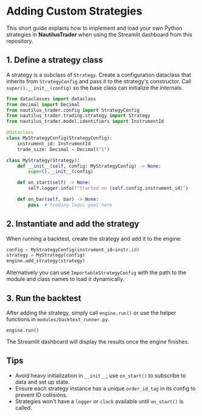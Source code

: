 # Adding Custom Strategies

This short guide explains how to implement and load your own Python strategies in **NautilusTrader** when using the Streamlit dashboard from this repository.

## 1. Define a strategy class

A strategy is a subclass of `Strategy`. Create a configuration dataclass that inherits from `StrategyConfig` and pass it to the strategy's constructor. Call `super().__init__(config)` so the base class can initialize the internals.

```python
from dataclasses import dataclass
from decimal import Decimal
from nautilus_trader.config import StrategyConfig
from nautilus_trader.trading.strategy import Strategy
from nautilus_trader.model.identifiers import InstrumentId

@dataclass
class MyStrategyConfig(StrategyConfig):
    instrument_id: InstrumentId
    trade_size: Decimal = Decimal("1")

class MyStrategy(Strategy):
    def __init__(self, config: MyStrategyConfig) -> None:
        super().__init__(config)

    def on_start(self) -> None:
        self.logger.info(f"Started on {self.config.instrument_id}")

    def on_bar(self, bar) -> None:
        pass  # trading logic goes here
```

## 2. Instantiate and add the strategy

When running a backtest, create the strategy and add it to the engine:

```python
config = MyStrategyConfig(instrument_id=instr.id)
strategy = MyStrategy(config)
engine.add_strategy(strategy)
```

Alternatively you can use `ImportableStrategyConfig` with the path to the module and class names to load it dynamically.

## 3. Run the backtest

After adding the strategy, simply call `engine.run()` or use the helper functions in `modules/backtest_runner.py`.

```
engine.run()
```

The Streamlit dashboard will display the results once the engine finishes.

## Tips

- Avoid heavy initialization in `__init__`; use `on_start()` to subscribe to data and set up state.
- Ensure each strategy instance has a unique `order_id_tag` in its config to prevent ID collisions.
- Strategies won't have a `logger` or `clock` available until `on_start()` is called.
